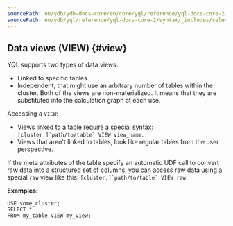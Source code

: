 ```yaml
---
sourcePath: en/ydb/ydb-docs-core/en/core/yql/reference/yql-docs-core-2/syntax/_includes/select/view.md
sourcePath: en/ydb/yql/reference/yql-docs-core-2/syntax/_includes/select/view.md
---
```


## Data views (VIEW) {#view}

YQL supports two types of data views:

* Linked to specific tables.
* Independent, that might use an arbitrary number of tables within the cluster.
Both of the views are non-materialized. It means that they are substituted into the calculation graph at each use.

Accessing a `VIEW`:

* Views linked to a table require a special syntax: ```[cluster.]`path/to/table` VIEW view_name```.
* Views that aren't linked to tables, look like regular tables from the user perspective.

If the meta attributes of the table specify an automatic UDF call to convert raw data into a structured set of columns, you can access raw data using a special `raw` view like this: ```[cluster.]`path/to/table` VIEW raw```.

**Examples:**

``` yql
USE some_cluster;
SELECT *
FROM my_table VIEW my_view;
```